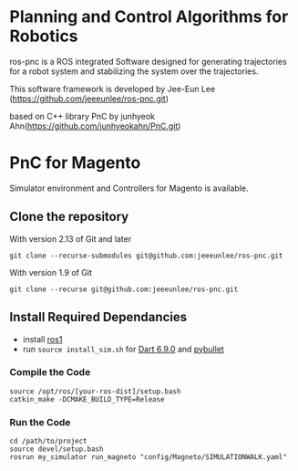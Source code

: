 # Planning and Control Algorithms for Robotics
ros-pnc is a ROS integrated Software designed for generating trajectories for a robot system
and stabilizing the system over the trajectories.

This software framework is developed by Jee-Eun Lee (https://github.com/jeeeunlee/ros-pnc.git)

based on C++ library PnC by junhyeok Ahn(https://github.com/junhyeokahn/PnC.git)

# PnC for Magento
Simulator environment and Controllers for Magento is available. 

## Clone the repository
With version 2.13 of Git and later
```
git clone --recurse-submodules git@github.com:jeeeunlee/ros-pnc.git
```
With version 1.9 of Git
```
git clone --recurse git@github.com:jeeeunlee/ros-pnc.git
```

## Install Required Dependancies
- install [ros1](http://wiki.ros.org/noetic/Installation/Ubuntu)
- run ```source install_sim.sh``` for [Dart 6.9.0](https://dartsim.github.io/install_dart_on_mac.html) and [pybullet](https://pybullet.org/wordpress/)

### Compile the Code
```
source /opt/ros/[your-ros-dist]/setup.bash
catkin_make -DCMAKE_BUILD_TYPE=Release
```
### Run the Code
```
cd /path/to/project
source devel/setup.bash
rosrun my_simulator run_magneto "config/Magneto/SIMULATIONWALK.yaml"
```
